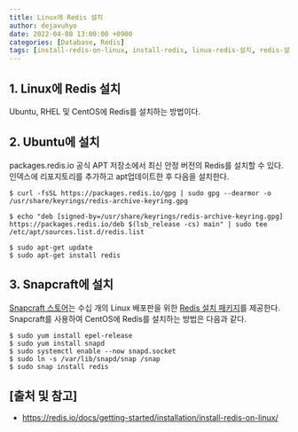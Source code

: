 ```yaml
---
title: Linux에 Redis 설치
author: dejavuhyo
date: 2022-04-08 13:00:00 +0900
categories: [Database, Redis]
tags: [install-redis-on-linux, install-redis, linux-redis-설치, redis-설치, 리눅스-레디스-설치, 레디스-설치]
---
```


## 1. Linux에 Redis 설치
Ubuntu, RHEL 및 CentOS에 Redis를 설치하는 방법이다.

## 2. Ubuntu에 설치
packages.redis.io 공식 APT 저장소에서 최신 안정 버전의 Redis를 설치할 수 있다. 인덱스에 리포지토리를 추가하고 apt업데이트한 후 다음을 설치한다.

```shell
$ curl -fsSL https://packages.redis.io/gpg | sudo gpg --dearmor -o /usr/share/keyrings/redis-archive-keyring.gpg

$ echo "deb [signed-by=/usr/share/keyrings/redis-archive-keyring.gpg] https://packages.redis.io/deb $(lsb_release -cs) main" | sudo tee /etc/apt/sources.list.d/redis.list

$ sudo apt-get update
$ sudo apt-get install redis
```

## 3. Snapcraft에 설치
[Snapcraft 스토어](https://snapcraft.io/store)는 수십 개의 Linux 배포판을 위한 [Redis 설치 패키지](https://snapcraft.io/redis)를 제공한다. Snapcraft를 사용하여 CentOS에 Redis를 설치하는 방법은 다음과 같다.

```shell
$ sudo yum install epel-release
$ sudo yum install snapd
$ sudo systemctl enable --now snapd.socket
$ sudo ln -s /var/lib/snapd/snap /snap
$ sudo snap install redis
```

## [출처 및 참고]
* <https://redis.io/docs/getting-started/installation/install-redis-on-linux/>
